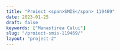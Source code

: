 ```yaml
---
title: "Proiect <span>SMIS</span> 119469"
date: 2023-01-25
draft: false
keywords: ["Manastirea Calui"]
slug: "/proiect-smis-119469/"
layout: "project-2"
---
```

